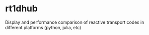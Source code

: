 # rt1dhub
Display and performance comparison of reactive transport codes in different platforms (python, julia, etc)
